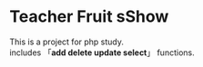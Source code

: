 # Teacher Fruit sShow
This  is  a project for php study.<br>
includes 「**add delete update select**」 functions.

